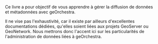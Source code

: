 Ce livre a pour objectif de vous apprendre à gérer la diffusion de données et métadonnées avec geOrchestra.

Il ne vise pas l'exhaustivité, car il existe par ailleurs d'excellentes documentations dédiées, qu'elles soient liées aux projets GeoServer ou GeoNetwork.
Nous mettrons donc l'accent ici sur les particularités de l'administration de données liées à geOrchestra.